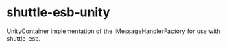 shuttle-esb-unity
=================

UnityContainer implementation of the IMessageHandlerFactory for use with shuttle-esb.
